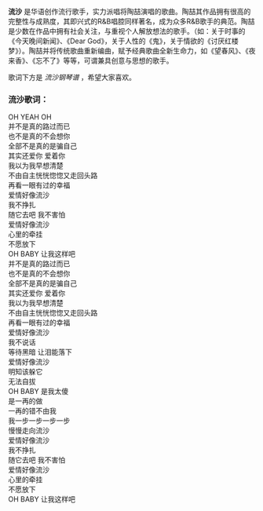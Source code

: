 

**流沙**
是华语创作流行歌手，实力派唱将陶喆演唱的歌曲。陶喆其作品拥有很高的完整性与成熟度，其即兴式的R&B唱腔同样著名，成为众多R&B歌手的典范。陶喆是少数在作品中拥有社会关注，与重视个人解放想法的歌手。（如：关于时事的《今天晚间新闻》、《Dear
God》，关于人性的《鬼》，关于情欲的《讨厌红楼梦》）。陶喆并将传统歌曲重新编曲，赋予经典歌曲全新生命力，如《望春风》、《夜来香》、《忘不了》等等，可谓兼具创意与思想的歌手。

  
歌词下方是 _流沙钢琴谱_ ，希望大家喜欢。

### 流沙歌词：

OH YEAH OH  
并不是真的路过而已  
也不是真的不会想你  
全部不是真的是骗自己  
其实还爱你 爱着你  
我以为我早想清楚  
不由自主恍恍惚惚又走回头路  
再看一眼有过的幸福  
爱情好像流沙  
我不挣扎  
随它去吧 我不害怕  
爱情好像流沙  
心里的牵挂  
不愿放下  
OH BABY 让我这样吧  
并不是真的路过而已  
也不是真的不会想你  
全部不是真的是骗自己  
其实还爱你 爱着你  
我以为我早想清楚  
不由自主恍恍惚惚又走回头路  
再看一眼有过的幸福  
爱情好像流沙  
我不说话  
等待黑暗 让泪能落下  
爱情好像流沙  
明知该躲它  
无法自拔  
OH BABY 是我太傻  
是一再的做  
一再的错不由我  
我一步一步一步一步  
慢慢走向流沙  
爱情好像流沙  
我不挣扎  
随它去吧 我不害怕  
爱情好像流沙  
心里的牵挂  
不愿放下  
OH BABY 让我这样吧

